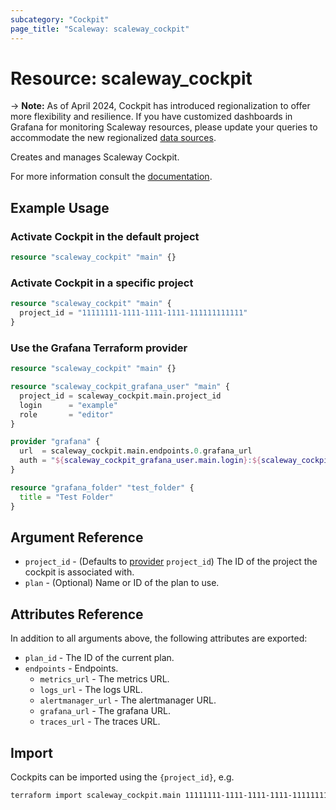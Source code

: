 ```yaml
---
subcategory: "Cockpit"
page_title: "Scaleway: scaleway_cockpit"
---
```


# Resource: scaleway_cockpit

-> **Note:**
As of April 2024, Cockpit has introduced regionalization to offer more flexibility and resilience.
If you have customized dashboards in Grafana for monitoring Scaleway resources, please update your queries to accommodate the new regionalized [data sources](./cockpit_source.md).

Creates and manages Scaleway Cockpit.

For more information consult the [documentation](https://www.scaleway.com/en/docs/observability/cockpit/concepts/).

## Example Usage

### Activate Cockpit in the default project

```terraform
resource "scaleway_cockpit" "main" {}
```

### Activate Cockpit in a specific project

```terraform
resource "scaleway_cockpit" "main" {
  project_id = "11111111-1111-1111-1111-111111111111"
}
```

### Use the Grafana Terraform provider

```terraform
resource "scaleway_cockpit" "main" {}

resource "scaleway_cockpit_grafana_user" "main" {
  project_id = scaleway_cockpit.main.project_id
  login      = "example"
  role       = "editor"
}

provider "grafana" {
  url  = scaleway_cockpit.main.endpoints.0.grafana_url
  auth = "${scaleway_cockpit_grafana_user.main.login}:${scaleway_cockpit_grafana_user.main.password}"
}

resource "grafana_folder" "test_folder" {
  title = "Test Folder"
}
```

## Argument Reference

- `project_id` - (Defaults to [provider](../index.md#project_id) `project_id`) The ID of the project the cockpit is associated with.
- `plan` - (Optional) Name or ID of the plan to use.


## Attributes Reference

In addition to all arguments above, the following attributes are exported:

- `plan_id` - The ID of the current plan.
- `endpoints` - Endpoints.
    - `metrics_url` - The metrics URL.
    - `logs_url` - The logs URL.
    - `alertmanager_url` - The alertmanager URL.
    - `grafana_url` - The grafana URL.
    - `traces_url` - The traces URL.

## Import

Cockpits can be imported using the `{project_id}`, e.g.

```bash
terraform import scaleway_cockpit.main 11111111-1111-1111-1111-111111111111
```
